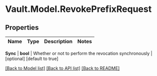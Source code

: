 # Vault.Model.RevokePrefixRequest

## Properties

Name | Type | Description | Notes
------------ | ------------- | ------------- | -------------

**Sync** | **bool** | Whether or not to perform the revocation synchronously | [optional] [default to true]

[[Back to Model list]](../README.md#documentation-for-models) [[Back to API list]](../README.md#documentation-for-api-endpoints) [[Back to README]](../README.md)

